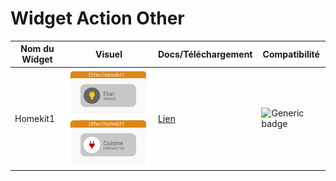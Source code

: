 # Widget Action Other

| Nom du Widget  | Visuel         | Docs/Téléchargement     | Compatibilité     |
|----------------|----------------|-------------------------|-------------------|
| Homekit1 | <img src="../../../images/dashboard/action.other.homekit1_visuel.png" alt="cmd.action.other.homekit1" /> <img src="../../../images/dashboard/action.other.homekit1_visuel2.png" alt="cmd.action.other.homekit1" /> | <a href="./cmd.action.other.homekit1"><i class="fas fa-file-download"></i> Lien</a> | ![Generic badge](https://img.shields.io/badge/Version-4.2%20%7C%204.3%20%7C%204.4%20Full%20JS-green.svg) |

